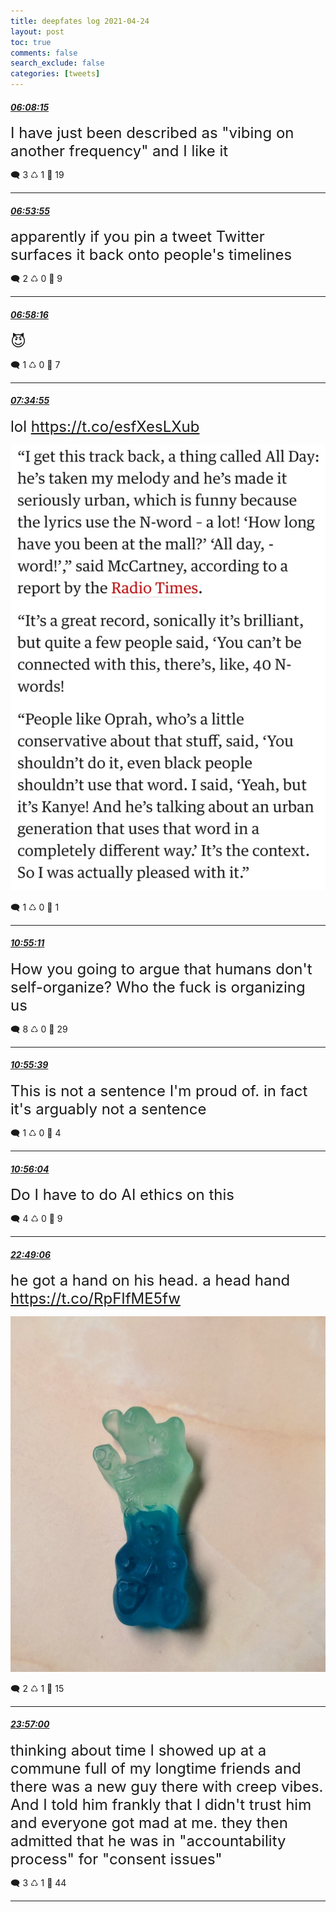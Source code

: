 ```yaml
---
title: deepfates log 2021-04-24
layout: post
toc: true
comments: false
search_exclude: false
categories: [tweets]
---
```



#### <a href = "https://twitter.com/deepfates/status/1385928572678803456">*06:08:15*</a>

<font size="5">I have just been described as "vibing on another frequency" and I like it</font>



🗨️ 3 ♺ 1 🤍  19   

---
    
#### <a href = "https://twitter.com/deepfates/status/1385940065579245568">*06:53:55*</a>

<font size="5">apparently if you pin a tweet Twitter surfaces it back onto people's timelines</font>



🗨️ 2 ♺ 0 🤍  9   

---
    
#### <a href = "https://twitter.com/deepfates/status/1385941160103845898">*06:58:16*</a>

<font size="5">😈</font>



🗨️ 1 ♺ 0 🤍  7   

---
    
#### <a href = "https://twitter.com/deepfates/status/1385950380845006852">*07:34:55*</a>

<font size="5">lol  https://t.co/esfXesLXub</font>

![image from twitter](/images/EzvihYzVgAEJbEl.jpg)


🗨️ 1 ♺ 0 🤍  1   

---
    
#### <a href = "https://twitter.com/deepfates/status/1386000779966705666">*10:55:11*</a>

<font size="5">How you going to argue that humans don't self-organize? Who the fuck is organizing us</font>



🗨️ 8 ♺ 0 🤍  29   

---
    
#### <a href = "https://twitter.com/deepfates/status/1386000899588325382">*10:55:39*</a>

<font size="5">This is not a sentence I'm proud of. in fact it's arguably not a sentence</font>



🗨️ 1 ♺ 0 🤍  4   

---
    
#### <a href = "https://twitter.com/deepfates/status/1386001002692710401">*10:56:04*</a>

<font size="5">Do I have to do AI ethics on this</font>



🗨️ 4 ♺ 0 🤍  9   

---
    
#### <a href = "https://twitter.com/deepfates/status/1386180443637096452">*22:49:06*</a>

<font size="5">he got a hand on his head. a head hand  https://t.co/RpFIfME5fw</font>

![image from twitter](/images/Ezyzw69VEAE2e-o.jpg)


🗨️ 2 ♺ 1 🤍  15   

---
    
#### <a href = "https://twitter.com/deepfates/status/1386197532385050630">*23:57:00*</a>

<font size="5">thinking about time I showed up at a commune full of my longtime friends and there was a new guy there with creep vibes. And I told him frankly that I didn't trust him and everyone got mad at me.   they then admitted that he was in "accountability process" for "consent  issues"</font>



🗨️ 3 ♺ 1 🤍  44   

---
    
            

